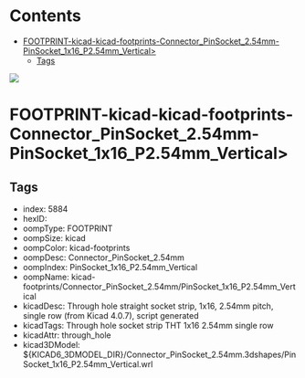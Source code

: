



Contents
========

* [FOOTPRINT-kicad-kicad-footprints-Connector_PinSocket_2.54mm-PinSocket_1x16_P2.54mm_Vertical>](#footprint-kicad-kicad-footprints-connector_pinsocket_254mm-pinsocket_1x16_p254mm_vertical)
	* [Tags](#tags)
  
![][im]
# FOOTPRINT-kicad-kicad-footprints-Connector_PinSocket_2.54mm-PinSocket_1x16_P2.54mm_Vertical>

## Tags

- index: 5884
- hexID: 
- oompType: FOOTPRINT
- oompSize: kicad
- oompColor: kicad-footprints
- oompDesc: Connector_PinSocket_2.54mm
- oompIndex: PinSocket_1x16_P2.54mm_Vertical
- oompName: kicad-footprints/Connector_PinSocket_2.54mm/PinSocket_1x16_P2.54mm_Vertical
- kicadDesc: Through hole straight socket strip, 1x16, 2.54mm pitch, single row (from Kicad 4.0.7), script generated
- kicadTags: Through hole socket strip THT 1x16 2.54mm single row
- kicadAttr: through_hole
- kicad3DModel: ${KICAD6_3DMODEL_DIR}/Connector_PinSocket_2.54mm.3dshapes/PinSocket_1x16_P2.54mm_Vertical.wrl



[im]: image.png
